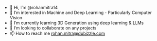 - 👋 Hi, I’m @rohanmitra14
- 👀 I’m interested in Machine and Deep Learning - Particularly Computer Vision
- 🌱 I’m currently learning 3D Generation using deep learning & LLMs
- 💞️ I’m looking to collaborate on any projects
- 📫 How to reach me rohan.mitra@dubizzle.com

<!---
rohanmitra14/rohanmitra14 is a ✨ special ✨ repository because its `README.md` (this file) appears on your GitHub profile.
You can click the Preview link to take a look at your changes.
--->

